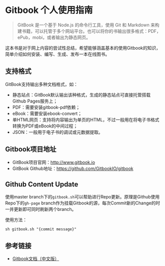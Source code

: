 # Gitbook 个人使用指南

> GitBook 是一个基于 Node.js 的命令行工具，使用 Git 和 Markdown 来构建书籍，可以托管于多个网站平台。也可以将你的书输出很多格式：PDF，ePub，mobi，或者输出为静态网页。

这本书是对于网上内容的尝试性总结，希望能够涵盖基本的使用Gitbook的知识，简单介绍如何安装、编写、生成、发布一本在线图书。

## 支持格式

GitBook支持输出多种文档格式，如：

- 静态站点：GitBook默认输出该种格式，生成的静态站点可直接托管搭载Github Pages服务上；
- PDF：需要安装gitbook-pdf依赖；
- eBook：需要安装ebook-convert；
- 单HTML网页：支持将内容输出为单页的HTML，不过一般用在将电子书格式转换为PDF或eBook的中间过程；
- JSON：一般用于电子书的调试或元数据提取。

## Gitbook项目地址

- GitBook项目官网：http://www.gitbook.io
- GitBook Github地址：https://github.com/GitbookIO/gitbook

## Github Content Update

使用master branch下的`gitbook.sh`可以帮助进行Repo更新。原理是Github使用Repo下的`gh-page` branch作为挂载Gitbook的源，每次Commit新的Change的时一并更新即可同时刷新两个branch。

使用方法：

    sh gitbook.sh "{commit message}"
## 参考链接

- [Gitbook文档（中文版）](https://chrisniael.gitbooks.io/gitbook-documentation/content/index.html)
